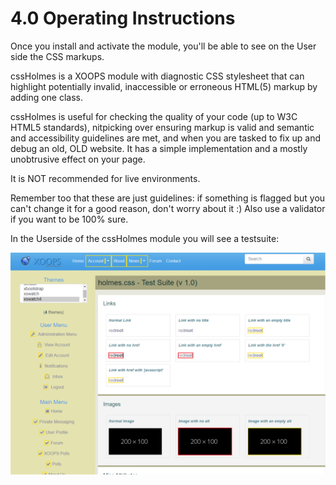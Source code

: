 # 4.0 Operating Instructions

Once you install and activate the module, you'll be able to see on the User side the CSS markups. 

cssHolmes is a XOOPS module with diagnostic CSS stylesheet that can highlight potentially invalid, inaccessible or erroneous HTML(5) markup by adding one class.

cssHolmes is useful for checking the quality of your code (up to W3C HTML5 standards), nitpicking over ensuring markup is valid and semantic and accessibility guidelines are met, and when you are tasked to fix up and debug an old, OLD website. It has a simple implementation and a mostly unobtrusive effect on your page. 

It is NOT recommended for live environments.

Remember too that these are just guidelines: if something is flagged but you can't change it for a good reason, don't worry about it :) Also use a validator if you want to be 100% sure.

In the Userside of the cssHolmes module you will see a testsuite:

![](../assets/userside.png)


